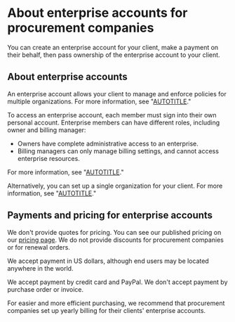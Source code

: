 # About enterprise accounts for procurement companies

You can create an enterprise account for your client, make a payment on their behalf, then pass ownership of the enterprise account to your client.

## About enterprise accounts

An enterprise account allows your client to manage and enforce policies for multiple organizations. For more information, see "[AUTOTITLE](/enterprise-cloud@latest/admin/overview/about-enterprise-accounts)."

To access an enterprise account, each member must sign into their own personal account. Enterprise members can have different roles, including owner and billing manager:

- Owners have complete administrative access to an enterprise.
- Billing managers can only manage billing settings, and cannot access enterprise resources.

For more information, see "[AUTOTITLE](/enterprise-cloud@latest/admin/user-management/managing-users-in-your-enterprise/roles-in-an-enterprise)."

Alternatively, you can set up a single organization for your client. For more information, see "[AUTOTITLE](/billing/setting-up-paid-accounts-for-procurement-companies/setting-up-paid-organizations-for-procurement-companies)."

## Payments and pricing for enterprise accounts

We don't provide quotes for pricing. You can see our published pricing on our [pricing page](https://github.com/pricing). We do not provide discounts for procurement companies or for renewal orders.

We accept payment in US dollars, although end users may be located anywhere in the world.

We accept payment by credit card and PayPal. We don't accept payment by purchase order or invoice.

For easier and more efficient purchasing, we recommend that procurement companies set up yearly billing for their clients' enterprise accounts.
